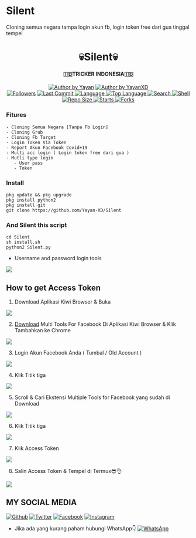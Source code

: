 # Silent
Cloning semua negara tampa login akun fb,  login token free dari gua tinggal tempel
<h1 align="center">
    💀Silent💀
</h1>
<h4 align="center">
  🇮🇩TRICKER INDONESIA🇮🇩
</h4>
<p align="center">
<a href="#"><img title="Author by Yayan" src="https://img.shields.io/badge/Coded%20By-YayanXD-green?"></a>
<a href="#"><img title="Author by YayanXD" src="https://img.shields.io/badge/Code%20-python2.7-blue?"></a>
<br>
<a href="https://github.com/Yayan-XD/followers">
<img title="Followers" src="https://img.shields.io/github/followers/Yayan-XD?label=Followers&color=blue&style=flat-square"></a>
<a href="https://github.com/Yayan-XD/termux-style/stargazers/">
  <a href="https://github.com/Yayan-XD/Silent">
    <img alt="Last Commit" src="https://img.shields.io/github/last-commit/Yayan-XD/Silent.svg"/>
  </a>
  <a href="https://github.com/Yayan-XD/Silent">
    <img alt="Language" src="https://img.shields.io/github/languages/count/Yayan-XD/Silent.svg"/>
  </a>
  <a href="https://github.com/Yayan-XD/Silent">
    <img alt="Top Language" src="https://img.shields.io/github/languages/top/Yayan-XD/Silent.svg"/>
  </a>
  <a href="https://github.com/Yayan-XD/Silent">
    <img alt="Search" src="https://img.shields.io/github/search/Yayan-XD/Craker/Silent.svg"/>
  <a href="https://github.com/Yayan-XD/Silent">
    <img alt="Shell" src="https://img.shields.io/github/shell/Yayan-XD/Craker/Silent.svg"/>
  </a>
  <a href="https://github.com/Yayan-XD/Silent">
    <img alt="Repo Size" src="https://img.shields.io/github/repo-size/Yayan-XD/Silent.svg"/>
  </a>
  <a href="https://github.com/Yayan-XD/Silent">
    <img alt="Starts" src="https://img.shields.io/github/stars/Yayan-XD/Silent.svg"/>
  </a>
  <a href="https://github.com/Yayan-XD/Silent">
    <img alt="Forks" src="https://img.shields.io/github/forks/Yayan-XD/Silent.svg"/>
  </a>
</div>
<p align="center">

### Fitures
```
- Cloning Semua Negara [Tanpa Fb Login]
- Cloning Grub
- Cloning Fb Target 
- Login Token Via Token
- Report Akun Facebook Covid+19
- Multi acc login ( Login token free dari gua )
- Mutli type login
   - User pass
   - Token
```
### Install
```
pkg update && pkg upgrade
pkg install python2
pkg install git
git clone https://github.com/Yayan-XD/Silent
```
### And Silent this script
```
cd Silent
sh install.sh
python2 Silent.py
```
* Username and password login tools
<img src="https://github.com/Yayan-XD/Silent/blob/master/Screenshot_20200927_192443-picsay.png" />

## How to get Access Token
1. Download Aplikasi Kiwi Browser & Buka
<img src="https://github.com/vrhasya/666/blob/master/1.png" />

2. [Download](https://chrome.google.com/webstore/detail/multiple-tools-for-facebo/eojdckfcadamkapabechhbnkleligand) Multi Tools For Facebook Di Aplikasi Kiwi Browser & Klik Tambahkan ke Chrome
<img src="https://github.com/vrhasya/666/blob/master/2.png" />

3. Login Akun Facebook Anda ( Tumbal / Old Account )
<img src="https://github.com/vrhasya/666/blob/master/3.png" />

4. Klik Titik tiga
<img src="https://github.com/vrhasya/666/blob/master/4.png" />

5. Scroll & Cari Ekstensi Multiple Tools for Facebook yang sudah di Download
<img src="https://github.com/vrhasya/666/blob/master/5.png" />

6. Klik Titik tiga
<img src="https://github.com/vrhasya/666/blob/master/6.png" />

7. Klik Access Token
<img src="https://github.com/vrhasya/666/blob/master/7.jpg" />

8. Salin Access Token & Tempel di Termux😎👌
<img src="https://github.com/vrhasya/666/blob/master/8.png" />

## MY SOCIAL MEDIA
[![Github](https://img.shields.io/badge/Github-Ikuti-green?style=for-the-badge&logo=github)](https://github.com/Yayan-XD)
[![Twitter](https://img.shields.io/badge/twitter-Ikuti-green?style=for-the-badge&logo=Twitter)](https://mobile.twitter.com/moch_xd)
[![Facebook](https://img.shields.io/badge/Facebook-Ikuti-green?style=for-the-badge&logo=facebook)](https://www.facebook.com/YAYAN.XING.ZUCKERBERG.SR)
[![Instagram](https://img.shields.io/badge/Instagram-Ikuti-green?style=for-the-badge&logo=instagram)](https://Instagram.com/yayanxd_)
* Jika ada yang kurang paham hubungi WhatsApp👇
[![WhatsApp](https://img.shields.io/badge/whatsapp-Hubungi-brightgreen?style=for-the-badge&logo=whatsapp)](https://api.whatsapp.com/brightgreen?phone=+6285603036683)
